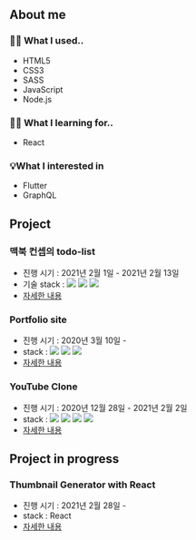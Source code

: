 <!--[![Anurag's GitHub stats](https://github-readme-stats.vercel.app/api?username=since-1994)](https://github.com/anuraghazra/github-readme-stats)-->
## About me

### 👊🏻 What I used..
- HTML5
- CSS3
- SASS
- JavaScript
- Node.js
### ✍🏻 What I learning for..
- React
### 💡What I interested in
- Flutter
- GraphQL

## Project

### 맥북 컨셉의 todo-list

- 진행 시기 : 2021년 2월 1일 - 2021년 2월 13일
- 기술 stack : <img src="https://img.shields.io/badge/HTML5-E34F26?style=flat-square&logo=HTML5&logoColor=white"/> <img src="https://img.shields.io/badge/CSS3-1572B6?style=flat-square&logo=CSS3&logoColor=white"/> <img src="https://img.shields.io/badge/JavaScript-F7DF1E?style=flat-square&logo=JavaScript&logoColor=black"/>
- [자세한 내용](https://github.com/since-1994/todo)


### Portfolio site

- 진행 시기 : 2020년 3월 10일 -
- stack : <img src="https://img.shields.io/badge/HTML5-E34F26?style=flat-square&logo=HTML5&logoColor=white"/> <img src="https://img.shields.io/badge/CSS3-1572B6?style=flat-square&logo=CSS3&logoColor=white"/> <img src="https://img.shields.io/badge/JavaScript-F7DF1E?style=flat-square&logo=JavaScript&logoColor=black"/>
- [자세한 내용](https://github.com/since-1994/portfolio)

### YouTube Clone

- 진행 시기 : 2020년 12월 28일 - 2021년 2월 2일
- stack : <img src="https://img.shields.io/badge/JavaScript-F7DF1E?style=flat-square&logo=JavaScript&logoColor=black"/> <img src ="https://img.shields.io/badge/Express.js-green"/> <img src="https://img.shields.io/badge/@Babel-F9DC3E?style=flat-square&logo=Babel&logoColor=black"/> <img src="https://img.shields.io/badge/AWS_S3-232F3E?style=flat-square&logo=Amazon-AWS&logoColor=white"/>
- [자세한 내용](https://velog.io/@since-1994/series/YouTube-clone)

## Project in progress

### Thumbnail Generator with React
- 진행 시기 : 2021년 2월 28일 - 
- stack : React
- [자세한 내용](https://github.com/since-1994/thumnail-generator)


